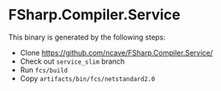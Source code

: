 # FSharp.Compiler.Service

This binary is generated by the following steps:

- Clone https://github.com/ncave/FSharp.Compiler.Service/
- Check out `service_slim` branch
- Run `fcs/build`
- Copy `artifacts/bin/fcs/netstandard2.0`
